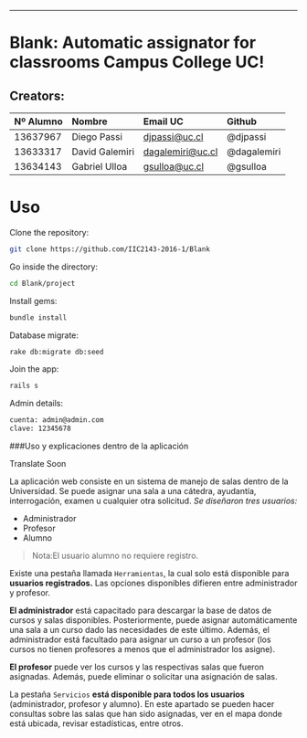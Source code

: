 ----------
Blank: Automatic assignator for classrooms Campus College UC!
===================

## Creators:


| Nº Alumno    | Nombre              | Email UC      | Github          |
|:-------------|:--------------------|:--------------|:----------------|
| 13637967     | Diego Passi     | djpassi@uc.cl | @djpassi     |
| 13633317     | David Galemiri     | dagalemiri@uc.cl | @dagalemiri     |
| 13634143     | Gabriel Ulloa     | gsulloa@uc.cl | @gsulloa     |



# Uso

Clone the repository:

```sh
git clone https://github.com/IIC2143-2016-1/Blank
```


Go inside the directory:

```sh
cd Blank/project
```

Install gems:

```sh
bundle install
```

Database migrate:

```sh
rake db:migrate db:seed
```

Join the app:

```sh
rails s
```

Admin details:
```sh
cuenta: admin@admin.com
clave: 12345678

```


###Uso y explicaciones dentro de la aplicación

Translate Soon


La aplicación web consiste en un sistema de manejo de salas dentro de la Universidad. Se puede asignar una sala a una cátedra, ayudantía, interrogación, examen u cualquier otra solicitud. *Se diseñaron tres usuarios:*


 - Administrador
 - Profesor
 - Alumno

    

> Nota:El usuario alumno no requiere registro.

Existe una pestaña llamada ```Herramientas```, la cual solo está disponible para **usuarios registrados.** Las opciones disponibles difieren entre administrador y profesor. 

**El administrador** está capacitado para descargar la base de datos de cursos y salas disponibles. Posteriormente, puede asignar automáticamente una sala a un curso dado las necesidades de este último. Además, el administrador está facultado para asignar un curso a un profesor (los cursos no tienen profesores a menos que el administrador los asigne). 

**El profesor** puede ver los cursos y las respectivas salas que fueron asignadas. Además, puede eliminar o solicitar una asignación de salas. 

La pestaña ```Servicios``` **está disponible para todos los usuarios** (administrador, profesor y alumno). En este apartado se pueden hacer consultas sobre las salas que han sido asignadas, ver en el mapa donde está ubicada, revisar estadísticas, entre otros.

